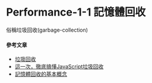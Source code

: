 # Performance-1-1 記憶體回收
俗稱垃圾回收(garbage-collection)



#### 參考文章

- [垃圾回收](https://zh.javascript.info/garbage-collection)
- [這一次，徹底搞懂JavaScript垃圾回收](https://juejin.cn/post/6939363744396869662)
- [記憶體回收的基本概念](https://docs.microsoft.com/zh-tw/dotnet/standard/garbage-collection/fundamentals)
